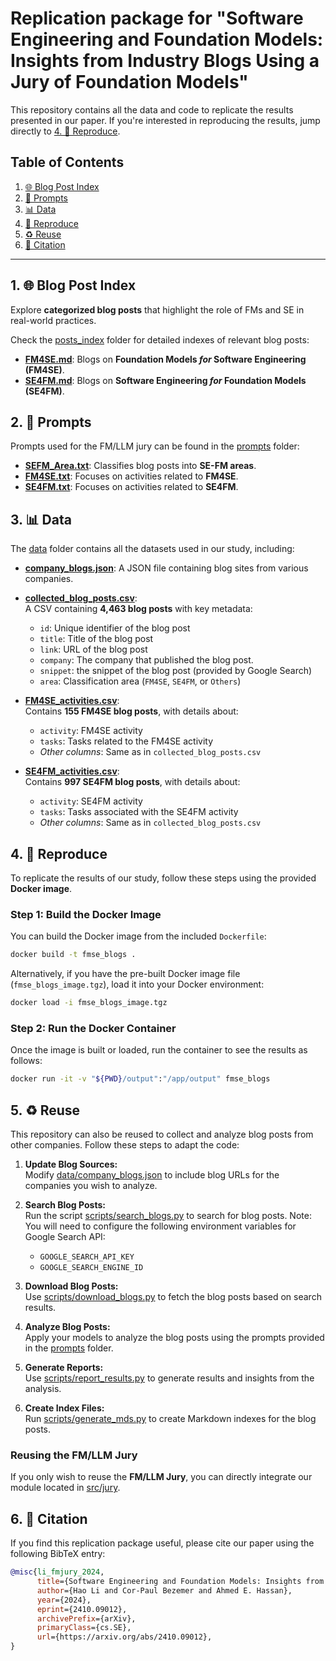 # Replication package for "Software Engineering and Foundation Models: Insights from Industry Blogs Using a Jury of Foundation Models"

This repository contains all the data and code to replicate the results presented in our paper. If you're interested in reproducing the results, jump directly to [4. 🔄 Reproduce](#4--reproduce).  

## Table of Contents
1. [🌐 Blog Post Index](#1--blog-post-index-)
2. [💬 Prompts](#2--prompts-)
3. [📊 Data](#3--data-)
4. [🔄 Reproduce](#4--reproduce)
5. [♻️ Reuse](#5--reuse)
6. [📄 Citation](#6--citation)

---

## 1. **🌐 Blog Post Index**  
Explore **categorized blog posts** that highlight the role of FMs and SE in real-world practices. 

Check the [posts_index](posts_index) folder for detailed indexes of relevant blog posts:

- **[FM4SE.md](posts_index%2FFM4SE.md)**: Blogs on **Foundation Models *for* Software Engineering (FM4SE)**.  
- **[SE4FM.md](posts_index%2FSE4FM.md)**: Blogs on **Software Engineering *for* Foundation Models (SE4FM)**.  

## 2. **💬 Prompts**  
Prompts used for the FM/LLM jury can be found in the [prompts](prompts) folder:

- **[SEFM_Area.txt](prompts%2FSEFM_Area.txt)**: Classifies blog posts into **SE-FM areas**.  
- **[FM4SE.txt](prompts%2FFM4SE.txt)**: Focuses on activities related to **FM4SE**.  
- **[SE4FM.txt](prompts%2FSE4FM.txt)**: Focuses on activities related to **SE4FM**.  

## 3. **📊 Data**
The [data](data) folder contains all the datasets used in our study, including:

- **[company_blogs.json](data%2Fcompany_blogs.json)**:
  A JSON file containing blog sites from various companies.

- **[collected_blog_posts.csv](data%2Fcollected_blog_posts.csv)**:  
  A CSV containing **4,463 blog posts** with key metadata:
  - `id`: Unique identifier of the blog post  
  - `title`: Title of the blog post  
  - `link`: URL of the blog post  
  - `company`: The company that published the blog post.
  - `snippet`: the snippet of the blog post (provided by Google Search)
  - `area`: Classification area (`FM4SE`, `SE4FM`, or `Others`)

- **[FM4SE_activities.csv](data%2FFM4SE_activities.csv)**:  
  Contains **155 FM4SE blog posts**, with details about:
  - `activity`: FM4SE activity  
  - `tasks`: Tasks related to the FM4SE activity  
  - *Other columns*: Same as in `collected_blog_posts.csv`

- **[SE4FM_activities.csv](data%2FSE4FM_activities.csv)**:  
  Contains **997 SE4FM blog posts**, with details about:
  - `activity`: SE4FM activity  
  - `tasks`: Tasks associated with the SE4FM activity  
  - *Other columns*: Same as in `collected_blog_posts.csv`

## 4. **🔄 Reproduce**

To replicate the results of our study, follow these steps using the provided **Docker image**.  

### Step 1: Build the Docker Image

You can build the Docker image from the included `Dockerfile`:

```bash
docker build -t fmse_blogs .
```

Alternatively, if you have the pre-built Docker image file (`fmse_blogs_image.tgz`), load it into your Docker environment:  

```bash
docker load -i fmse_blogs_image.tgz 
```

### Step 2: Run the Docker Container

Once the image is built or loaded, run the container to see the results as follows: 

```bash
docker run -it -v "${PWD}/output":"/app/output" fmse_blogs
```

## 5. **♻️ Reuse**

This repository can also be reused to collect and analyze blog posts from other companies. Follow these steps to adapt the code:  

1. **Update Blog Sources:**  
   Modify [data/company_blogs.json](data/company_blogs.json) to include blog URLs for the companies you wish to analyze.

2. **Search Blog Posts:**  
   Run the script [scripts/search_blogs.py](scripts/search_blogs.py) to search for blog posts. Note: You will need to configure the following environment variables for Google Search API:
   - `GOOGLE_SEARCH_API_KEY`  
   - `GOOGLE_SEARCH_ENGINE_ID`

3. **Download Blog Posts:**  
   Use [scripts/download_blogs.py](scripts/download_blogs.py) to fetch the blog posts based on search results.

4. **Analyze Blog Posts:**  
   Apply your models to analyze the blog posts using the prompts provided in the [prompts](prompts) folder.

5. **Generate Reports:**  
   Use [scripts/report_results.py](scripts/report_results.py) to generate results and insights from the analysis.

6. **Create Index Files:**  
   Run [scripts/generate_mds.py](scripts/generate_mds.py) to create Markdown indexes for the blog posts.

### Reusing the FM/LLM Jury  
If you only wish to reuse the **FM/LLM Jury**, you can directly integrate our module located in [src/jury](src/jury).

## 6. **📄 Citation**

If you find this replication package useful, please cite our paper using the following BibTeX entry:

```bibtex
@misc{li_fmjury_2024,
      title={Software Engineering and Foundation Models: Insights from Industry Blogs Using a Jury of Foundation Models}, 
      author={Hao Li and Cor-Paul Bezemer and Ahmed E. Hassan},
      year={2024},
      eprint={2410.09012},
      archivePrefix={arXiv},
      primaryClass={cs.SE},
      url={https://arxiv.org/abs/2410.09012}, 
}
```
